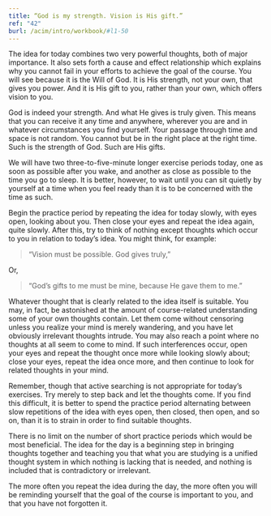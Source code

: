 ```yaml
---
title: “God is my strength. Vision is His gift.”
ref: "42"
burl: /acim/intro/workbook/#l1-50
---
```


The idea for today combines two very powerful thoughts, both of major
importance. It also sets forth a cause and effect relationship which
explains why you cannot fail in your efforts to achieve the goal of the
course. You will see because it is the Will of God. It is His strength,
not your own, that gives you power. And it is His gift to you, rather
than your own, which offers vision to you.

God is indeed your strength. And what He gives is truly given. This
means that you can receive it any time and anywhere, wherever you are
and in whatever circumstances you find yourself. Your passage through
time and space is not random. You cannot but be in the right place at the
right time. Such is the strength of God. Such are His gifts.

We will have two three-to-five-minute longer exercise periods today, one
as soon as possible after you wake, and another as close as possible to
the time you go to sleep. It is better, however, to wait until you can
sit quietly by yourself at a time when you feel ready than it is to be
concerned with the time as such.

Begin the practice period by repeating the idea for today slowly, with
eyes open, looking about you. Then close your eyes and repeat the idea
again, quite slowly. After this, try to think of nothing except thoughts
which occur to you in relation to today’s idea. You might think, for
example:

> “Vision must be possible. God gives truly,”

Or,

> “God’s gifts to me must be mine, because He gave them to me.”

Whatever thought that is clearly related to the idea itself is suitable.
You may, in fact, be astonished at the amount of course-related
understanding some of your own thoughts contain. Let them come without
censoring unless you realize your mind is merely wandering, and you have
let obviously irrelevant thoughts intrude. You may also reach a point
where no thoughts at all seem to come to mind. If such interferences
occur, open your eyes and repeat the thought once more while looking
slowly about; close your eyes, repeat the idea once more, and then
continue to look for related thoughts in your mind.

Remember, though that active searching is not appropriate for today’s
exercises. Try merely to step back and let the thoughts come. If you
find this difficult, it is better to spend the practice period
alternating between slow repetitions of the idea with eyes open, then
closed, then open, and so on, than it is to strain in order to find
suitable thoughts.

There is no limit on the number of short practice periods which would be
most beneficial. The idea for the day is a beginning step in bringing
thoughts together and teaching you that what you are studying is a
unified thought system in which nothing is lacking that is needed, and
nothing is included that is contradictory or irrelevant.

The more often you repeat the idea during the day, the more often you
will be reminding yourself that the goal of the course is important to
you, and that you have not forgotten it.

